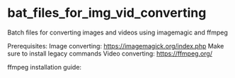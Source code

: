 # bat_files_for_img_vid_converting
Batch files for converting images and videos using imagemagic and ffmpeg

Prerequisites:
Image converting: https://imagemagick.org/index.php
  Make sure to install legacy commands
Video converting: https://ffmpeg.org/

ffmpeg installation guide:
